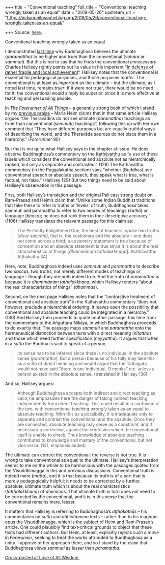 +++
title = "Conventional teaching"
full_title = "Conventional teaching wrongly taken as an equal"
date = "2019-05-26"
upstream_url = "https://indianphilosophyblog.org/2019/05/26/conventional-teaching-wrongly-taken-as-an-equal/"

+++
Source: [here](https://indianphilosophyblog.org/2019/05/26/conventional-teaching-wrongly-taken-as-an-equal/).

Conventional teaching wrongly taken as an equal

I demonstrated [last
time](http://loveofallwisdom.com/blog/2019/05/mere-convention-vs-seeing-correctly)
why Buddhaghosa believes the ultimate (*paramattha*) to be higher and
truer than the conventional (*vohāra* or *sammuti*). But this is not to
say that he finds the conventional *unnecessary*. Charles Hallisey
rightly points out its value in his important “[In defense of rather
fragile and local
achievement](http://www.sunypress.edu/p-1988-religion-and-practical-reason.aspx)“.
Hallisey notes that the conventional is essential for pedagogical
purposes, and those purposes *matter*. The conventional is at least as
*important* as the ultimate – but the ultimate, as I noted last time,
remains *truer*. If it were not truer, there would be no need for it;
the conventional would simply be superior, since it is more effective at
teaching and persuading people.

In [*The Forerunner of All
Things*](https://global.oup.com/academic/product/the-forerunner-of-all-things-9780199331048?cc=us&lang=en&)
– a generally strong book of which I stand by my [previous
praise](http://loveofallwisdom.com/blog/2016/01/on-the-very-idea-of-buddhist-ethics/)
– Maria Heim claims that in that same article Hallisey argues “the
Theravādins do not see ultimate (*paramattha*) teachings as truer than
conventional (*sammuti*) teachings”, following this up with her own
comment that “They have different purposes but are equally truthful ways
of describing the world, and the Theravāda sources do not place them in
a hierarchy.” (*Forerunner* 90)

But that is not quite what Hallisey says in the chapter at issue. He
does observe Buddhaghosa’s commentary on the
[Kathāvatthu](https://en.wikipedia.org/wiki/Kathavatthu) as “a use of
these labels which considers the conventional and absolute not as
hierarchically ranked, but only as separate and contrasted.” (128) The
Kathāvatthu commentary (in the Puggalakathā section) says “whether
\[Buddhas\] use conventional speech or absolute speech, they speak what
is true, what is factual, not false.” (Hallisey 129) But two things need
to be said about Hallisey’s observation in this passage.

First, both Hallisey’s translation and the original Pali cast strong
doubt on Ram-Prasad and Heim’s claim that “Unlike some Indian Buddhist
traditions that take these to refer to truths or ‘levels’ of truth,
Buddhaghosa takes sammuti and paramattha to refer to two modes of
teachings (*kathā*) or language (*bhāsā*); he does not rank them in
their descriptive accuracy.” (1106) Hallisey translates the relevant
passage for this claim as:

> The Perfectly Enlightened One, the best of teachers, spoke two truths
> \[*duve saccāni*\], that is, the customary and the absolute – one does
> not come across a third; a customary statement is true because of
> convention and an absolute statement is true since it is about the
> real characteristics of things \[*dhammānaṃ tathalakkhaṇa*\].
> (Kathāvatthu Aṭṭhakathā 34)

Here, note, Buddhaghosa indeed uses *sammuti* and *paramattha* to
describe two *sacca*s, two truths, not merely different modes of
teachings or language – though they are both indeed true. And the truth
of *paramattha* is because it is *dhammānaṃ tathalakkhaṇa*, which
Hallisey renders “about the real characteristics of things” (*dhamma*s).

Second, on the next page Hallisey notes that the “contrastive treatment
of conventional and absolute truth” in the Kathāvatthu commentary “does
not, however, preclude a hierarchical ordering. It leaves open the
possibility that conventional and absolute teaching could be integrated
in a hierarchy.” (130) And Hallisey then proceeds to quote another
passage, this time from the commentary to the Aṅguttara Nikāya, in which
Buddhaghosa proceeds to do exactly that. The passage maps *sammuti* and
*paramattha* onto the hermeneutical distinction between texts with a
direct meaning (*nītattha*) and those which need further specification
(*neyyattha*). It argues that when in a *sutta* the Buddha is said to
speak of a person,

> its sense has to be inferred since there is no individual in the
> absolute sense (*paramattho*). But a person because of his folly may
> take this as a sutta of direct meaning and would argue that the
> Tathagata would not have said “there is one individual, O monks” etc.
> unless a person existed in the absolute sense. (translated in Hallisey
> 130)

And so, Hallisey argues:

> Although Buddhaghosa accepts both indirect and direct teaching as
> valid, he emphasizes here the danger of taking indirect teaching
> independently from direct teaching. This could result in a confusion
> of the two, with conventional teaching *wrongly* taken as an equal to
> absolute teaching. With this as a possibility, it is inadequate only
> to separate and contrast the conventional and the absolute. Once they
> are connected, absolute teaching may serve as a constraint, and if
> necessary a corrective, against the confusion which the conventional
> itself is unable to check. Thus knowledge of absolute teaching
> contributes to knowledge and mastery of the conventional, but not vice
> versa. (131, emphasis added)

The ultimate can correct the conventional; the reverse is not true. It
is *wrong* to take conventional as equal to the ultimate. Hallisey’s
interpretation seems to me on the whole to be harmonious with the
passages quoted from the Visuddhimagga in this and previous discussions.
Conventional truth is indeed mere (*matta*), and it is that because its
truth is of a sort that is merely pedagogically helpful; it needs to be
corrected by a further, absolute, ultimate truth which is about the real
characteristics (*tatthalakkhana*) of *dhamma*s. That ultimate truth in
turn does not need to be corrected by the conventional, and it is in
this sense that the conventional remains mere, lesser.

It matters that Hallisey is referring to Buddhaghosa’s *aṭṭhakathā*s –
his commentaries on *sutta* and *abhidhamma* texts – rather than to his
magnum opus the Visuddhimagga, which is the subject of Heim and
Ram-Prasad’s article. One could plausibly find text-critical grounds to
object that these texts had different authors. But Heim, at least,
explicitly rejects such a move in *Forerunner*, seeking to treat the
works attributed to Buddhaghosa as a unity. I approve of her approach
there, and so I stand by the claim that Buddhaghosa views *sammuti* as
lesser than *paramattha*.

[Cross-posted at Love of All
Wisdom.](http://loveofallwisdom.com/blog/2019/05/conventional-teaching-wrongly-taken-as-an-equal)
